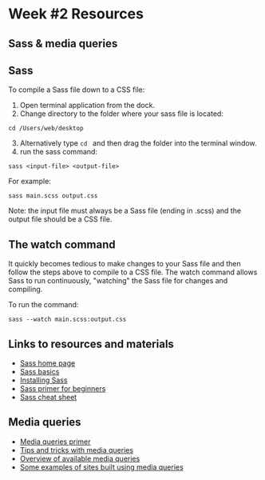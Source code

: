 # Week #2 Resources

## Sass & media queries

## Sass

To compile a Sass file down to a CSS file:

1. Open terminal application from the dock.
2. Change directory to the folder where your sass file is located:

`cd /Users/web/desktop`

3. Alternatively type `cd ` and then drag the folder into the terminal window.
4. run the sass command:

`sass <input-file> <output-file>`

For example:

`sass main.scss output.css`

Note: the input file must always be a Sass file (ending in .scss) and the output file should be a CSS file.

## The watch command

It quickly becomes tedious to make changes to your Sass file and then follow the steps above to compile to a CSS file. The watch command allows Sass to run continuously, "watching" the Sass file for changes and compiling.

To run the command:

`sass --watch main.scss:output.css`

## Links to resources and materials

* [Sass home page](http://sass-lang.com/)
* [Sass basics](http://sass-lang.com/guide)
* [Installing Sass](http://sass-lang.com/install)
* [Sass primer for beginners](http://blog.teamtreehouse.com/the-absolute-beginners-guide-to-sass)
* [Sass cheat sheet](http://ricostacruz.com/cheatsheets/sass.html)

## Media queries

* [Media queries primer](http://unmatchedstyle.com/news/working-with-media-queries-and-min-width.php)
* [Tips and tricks with media queries](https://css-tricks.com/logic-in-media-queries/)
* [Overview of available media queries](http://cssmediaqueries.com/)
* [Some examples of sites built using media queries](http://mediaqueri.es/)
